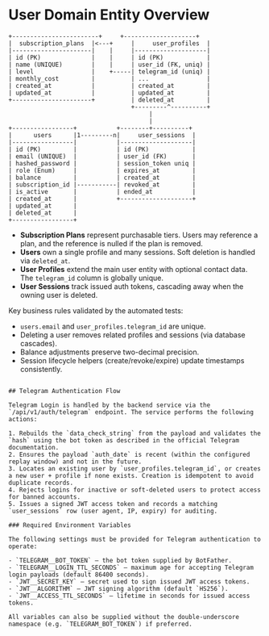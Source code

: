 # User Domain Entity Overview

```
+------------------------+     +--------------------+
|  subscription_plans  |<---+     |     user_profiles  |
|----------------------|    |     |--------------------|
| id (PK)              |    |     | id (PK)            |
| name (UNIQUE)        |    |     | user_id (FK, uniq) |
| level                |    +-----| telegram_id (uniq) |
| monthly_cost         |          | ...                |
| created_at           |          | created_at         |
| updated_at           |          | updated_at         |
+----------------------+          | deleted_at         |
                                  +---------^----------+
                                       |
                                       |
+-----------------+           +--------+----------+
|      users      |1---------n|     user_sessions  |
|-----------------|           |--------------------|
| id (PK)         |           | id (PK)            |
| email (UNIQUE)  |           | user_id (FK)       |
| hashed_password |           | session_token uniq |
| role (Enum)     |           | expires_at         |
| balance         |           | created_at         |
| subscription_id |-----------| revoked_at         |
| is_active       |           | ended_at           |
| created_at      |           +--------------------+
| updated_at      |
| deleted_at      |
+-----------------+
```

* **Subscription Plans** represent purchasable tiers. Users may reference a plan, and the reference is nulled if the plan is removed.
* **Users** own a single profile and many sessions. Soft deletion is handled via `deleted_at`.
* **User Profiles** extend the main user entity with optional contact data. The `telegram_id` column is globally unique.
* **User Sessions** track issued auth tokens, cascading away when the owning user is deleted.

Key business rules validated by the automated tests:

- `users.email` and `user_profiles.telegram_id` are unique.
- Deleting a user removes related profiles and sessions (via database cascades).
- Balance adjustments preserve two-decimal precision.
- Session lifecycle helpers (create/revoke/expire) update timestamps consistently.
```

## Telegram Authentication Flow

Telegram Login is handled by the backend service via the `/api/v1/auth/telegram` endpoint. The service performs the following actions:

1. Rebuilds the `data_check_string` from the payload and validates the `hash` using the bot token as described in the official Telegram documentation.
2. Ensures the payload `auth_date` is recent (within the configured replay window) and not in the future.
3. Locates an existing user by `user_profiles.telegram_id`, or creates a new user + profile if none exists. Creation is idempotent to avoid duplicate records.
4. Rejects logins for inactive or soft-deleted users to protect access for banned accounts.
5. Issues a signed JWT access token and records a matching `user_sessions` row (user agent, IP, expiry) for auditing.

### Required Environment Variables

The following settings must be provided for Telegram authentication to operate:

- `TELEGRAM__BOT_TOKEN` – the bot token supplied by BotFather.
- `TELEGRAM__LOGIN_TTL_SECONDS` – maximum age for accepting Telegram login payloads (default 86400 seconds).
- `JWT__SECRET_KEY` – secret used to sign issued JWT access tokens.
- `JWT__ALGORITHM` – JWT signing algorithm (default `HS256`).
- `JWT__ACCESS_TTL_SECONDS` – lifetime in seconds for issued access tokens.

All variables can also be supplied without the double-underscore namespace (e.g. `TELEGRAM_BOT_TOKEN`) if preferred.
